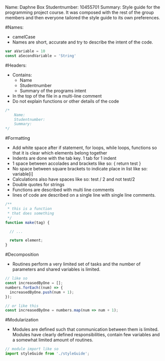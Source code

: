 Name: Daphne Box
Studentnumber: 10455701
Summary: Style guide for the programming project course. It was composed with the rest of the group members and then everyone tailored the style guide to its own preferences.

#Names:
- camelCase
- Names are short, accurate and try to describe the intent of the code.

```javascript
var aVariable = 10
const aSecondVariable = 'String'
```

#Headers:
- Contains:
    - Name
    - Studentnumber
    - Summary of the programs intent
- In the top of the file in a multi-line comment
- Do not explain functions or other details of the code

```javascript
/*
    Name:
    Studentnumber:
    Summary:
*/
```

#Formatting
- Add white space after if statement, for loops, while loops, functions so that it is clear which elements belong together
- Indents are done with the tab key. 1 tab for 1 indent
- 1 space between accolades and brackets like so: { return test }
- No space between square brackets to indicate place in list like so: variable[i]
- Calculations also have spaces like so: test / 2 and not test/2
- Double quotes for strings
- Functions are described with multi line comments
- lines of code are described on a single line with single line comments.

```javascript
/**
 * this is a function
 * that does something
 */
function make(tag) {

  // ...

  return element;
}
```

#Decomposition
- Routines perform a very limited set of tasks and the number of parameters and shared variables is limited.

```javascript
// like so
const increasedByOne = [];
numbers.forEach((num) => {
  increasedByOne.push(num + 1);
});

// or like this
const increasedByOne = numbers.map(num => num + 1);
```

#Modularization
- Modules are defined such that communication between them is limited. Modules have clearly defined responsibilities, contain few variables and a somewhat limited amount of routines.

```javascript
// module import like so
import styleGuide from './styleGuide';
```

